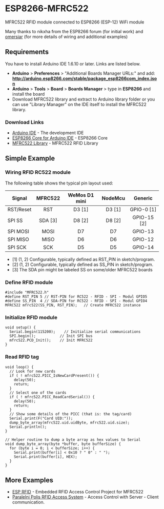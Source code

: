# ESP8266-MFRC522
MFRC522 RFID module connected to ESP8266 (ESP-12) WiFi module

Many thanks to nikxha from the ESP8266 forum (for initial work) and [omersiar](https://github.com/omersiar) (for more details of wiring and additional examples)

## Requirements
You have to install Arduino IDE 1.6.10 or later. Links are listed below.
* **Arduino** > **Preferences** > "Additional Boards Manager URLs:" and add: **http://arduino.esp8266.com/stable/package_esp8266com_index.json**
* **Arduino** > **Tools** > **Board** > **Boards Manager** > type in **ESP8266** and install the board
* Download MFRC522 library and extract to Arduino library folder or you can use "Library Manager" on the IDE itself to install the MFRC522 library.

### Download Links
* [Arduino IDE](https://www.arduino.cc/en/Main/Software) - The development IDE
* [ESP8266 Core for Arduino IDE](https://github.com/esp8266/Arduino) - ESP8266 Core
* [MFRC522 Library](https://github.com/miguelbalboa/rfid) - MFRC522 RFID Library

## Simple Example

### Wiring RFID RC522 module
The following table shows the typical pin layout used:

| Signal        | MFRC522       | WeMos D1 mini  | NodeMcu | Generic      |
|---------------|:-------------:|:--------------:| :------:|:------------:|
| RST/Reset     | RST           | D3 [1]         | D3 [1]  | GPIO-0 [1]   |
| SPI SS        | SDA [3]       | D8 [2]         | D8 [2]  | GPIO-15 [2]  |
| SPI MOSI      | MOSI          | D7             | D7      | GPIO-13      |
| SPI MISO      | MISO          | D6             | D6      | GPIO-12      |
| SPI SCK       | SCK           | D5             | D5      | GPIO-14      |

* [1] (1, 2) Configurable, typically defined as RST_PIN in sketch/program.
* [2]	(1, 2) Configurable, typically defined as SS_PIN in sketch/program.
* [3]	The SDA pin might be labeled SS on some/older MFRC522 boards

### Define RFID module
```arduino
#include "MFRC522.h"
#define RST_PIN	5 // RST-PIN for RC522 - RFID - SPI - Modul GPIO5 
#define SS_PIN	4 // SDA-PIN for RC522 - RFID - SPI - Modul GPIO4 
MFRC522 mfrc522(SS_PIN, RST_PIN);	// Create MFRC522 instance
```

### Initialize RFID module
```arduino
void setup() {
  Serial.begin(115200);    // Initialize serial communications
  SPI.begin();	         // Init SPI bus
  mfrc522.PCD_Init();    // Init MFRC522
}
```

### Read RFID tag
```arduino
void loop() { 
  // Look for new cards
  if ( ! mfrc522.PICC_IsNewCardPresent()) {
    delay(50);
    return;
  }
  // Select one of the cards
  if ( ! mfrc522.PICC_ReadCardSerial()) {
    delay(50);
    return;
  }
  // Show some details of the PICC (that is: the tag/card)
  Serial.print(F("Card UID:"));
  dump_byte_array(mfrc522.uid.uidByte, mfrc522.uid.size);
  Serial.println();
}

// Helper routine to dump a byte array as hex values to Serial
void dump_byte_array(byte *buffer, byte bufferSize) {
  for (byte i = 0; i < bufferSize; i++) {
    Serial.print(buffer[i] < 0x10 ? " 0" : " ");
    Serial.print(buffer[i], HEX);
  }
}
```

## More Examples
* [ESP RFID](https://github.com/omersiar/esp-rfid) - Embedded RFID Access Control Project for MFRC522
* [Paralelni Polis RFID Access System](https://github.com/ParalelniPolis/rfid-locks) - Access Control with Server - Client communication.
